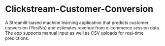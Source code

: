 # Clickstream-Customer-Conversion
A Streamlit-based machine learning application that predicts customer conversion (Yes/No) and estimates revenue from e-commerce session data. The app supports manual input as well as CSV uploads for real-time predictions.
